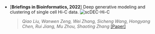 * [**Briefings in Bioinformatics, 2022**] Deep generative modeling and clustering of single cell Hi-C data. 
![scDEC-Hi-C](https://github.com/zhejiangzhuque/papers/blob/main/model.png)
  >*Qiao Liu, Wanwen Zeng, Wei Zhang, Sicheng Wang, Hongyang Chen, Rui Jiang, Mu Zhou, Shaoting Zhang* [[Paper]](https://www.biorxiv.org/content/biorxiv/early/2022/07/20/2022.07.19.500573.full.pdf)
